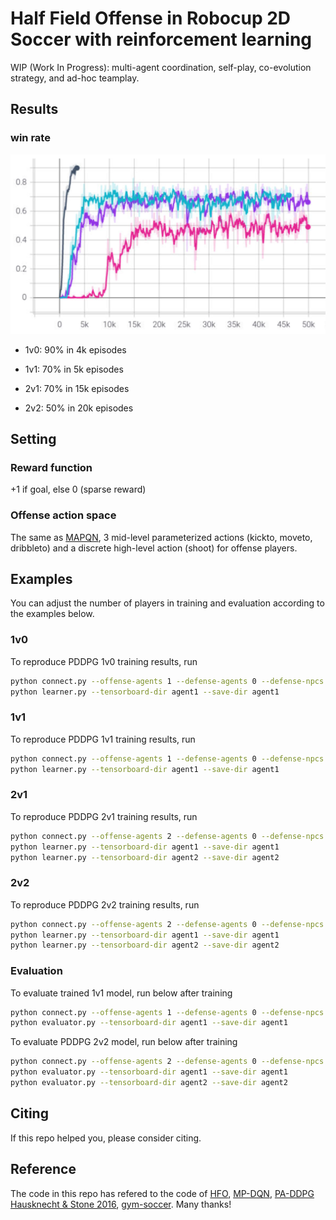 # Half Field Offense in Robocup 2D Soccer with reinforcement learning

WIP (Work In Progress): multi-agent coordination, self-play, co-evolution strategy, and ad-hoc teamplay.

## Results

### win rate

![](figs/tensorboard.png)

- 1v0: 90% in 4k episodes

- 1v1: 70% in 5k episodes

- 2v1: 70% in 15k episodes

- 2v2: 50% in 20k episodes

## Setting

### Reward function
+1 if goal, else 0 (sparse reward)

### Offense action space
The same as [MAPQN](https://arxiv.org/abs/1903.04959), 3 mid-level parameterized actions (kickto, moveto, dribbleto)
 and a discrete high-level action (shoot) for offense players.

## Examples

You can adjust the number of players in training and evaluation according to the examples below.

### 1v0

To reproduce PDDPG 1v0 training results, run
```bash
python connect.py --offense-agents 1 --defense-agents 0 --defense-npcs 1 --server-port 6000
python learner.py --tensorboard-dir agent1 --save-dir agent1
```

### 1v1

To reproduce PDDPG 1v1 training results, run
```bash
python connect.py --offense-agents 1 --defense-agents 0 --defense-npcs 1 --server-port 6000
python learner.py --tensorboard-dir agent1 --save-dir agent1
```

### 2v1

To reproduce PDDPG 2v1 training results, run
```bash
python connect.py --offense-agents 2 --defense-agents 0 --defense-npcs 1 --server-port 6000
python learner.py --tensorboard-dir agent1 --save-dir agent1
python learner.py --tensorboard-dir agent2 --save-dir agent2
```

### 2v2

To reproduce PDDPG 2v2 training results, run
```bash
python connect.py --offense-agents 2 --defense-agents 0 --defense-npcs 2 --server-port 6000
python learner.py --tensorboard-dir agent1 --save-dir agent1
python learner.py --tensorboard-dir agent2 --save-dir agent2
```

### Evaluation

To evaluate trained 1v1 model, run below after training
```bash
python connect.py --offense-agents 1 --defense-agents 0 --defense-npcs 1 --server-port 6000
python evaluator.py --tensorboard-dir agent1 --save-dir agent1
```

To evaluate PDDPG 2v2 model, run below after training
```bash
python connect.py --offense-agents 2 --defense-agents 0 --defense-npcs 2 --server-port 6000
python evaluator.py --tensorboard-dir agent1 --save-dir agent1
python evaluator.py --tensorboard-dir agent2 --save-dir agent2
```

## Citing

If this repo helped you, please consider citing.

## Reference

The code in this repo has refered to the code of [HFO](https://github.com/LARG/HFO),
[MP-DQN](https://github.com/cycraig/MP-DQN), 
[PA-DDPG Hausknecht & Stone 2016](https://arxiv.org/abs/1511.04143),
[gym-soccer](https://github.com/openai/gym-soccer). Many thanks!